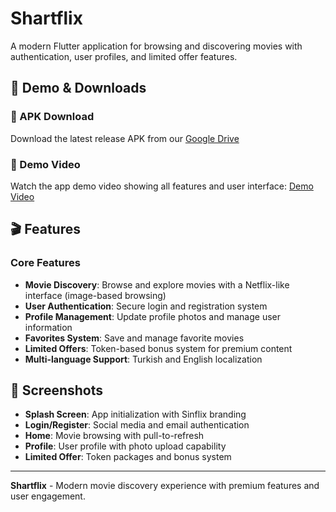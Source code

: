 # Shartflix

A modern Flutter application for browsing and discovering movies with authentication, user profiles, and limited offer features.

## 📱 Demo & Downloads

### 📲 APK Download

Download the latest release APK from our [Google Drive](https://drive.google.com/drive/folders/1sknjQsghJaJgQC68QVM98kUNvxbf9Jmt?usp=sharing)

### 🎥 Demo Video

Watch the app demo video showing all features and user interface: [Demo Video](https://drive.google.com/drive/folders/1sknjQsghJaJgQC68QVM98kUNvxbf9Jmt?usp=sharing)

## 🎬 Features

### Core Features

- **Movie Discovery**: Browse and explore movies with a Netflix-like interface (image-based browsing)
- **User Authentication**: Secure login and registration system
- **Profile Management**: Update profile photos and manage user information
- **Favorites System**: Save and manage favorite movies
- **Limited Offers**: Token-based bonus system for premium content
- **Multi-language Support**: Turkish and English localization

## 📱 Screenshots

- **Splash Screen**: App initialization with Sinflix branding
- **Login/Register**: Social media and email authentication
- **Home**: Movie browsing with pull-to-refresh
- **Profile**: User profile with photo upload capability
- **Limited Offer**: Token packages and bonus system

---

**Shartflix** - Modern movie discovery experience with premium features and user engagement.
